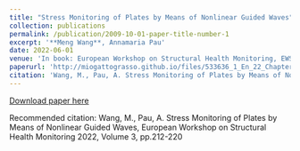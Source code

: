 ```yaml
---
title: "Stress Monitoring of Plates by Means of Nonlinear Guided Waves"
collection: publications
permalink: /publication/2009-10-01-paper-title-number-1
excerpt: '**Meng Wang**, Annamaria Pau'
date: 2022-06-01
venue: 'In book: European Workshop on Structural Health Monitoring, EWSHM 2022 - Volume 3 (pp.212-220)'
paperurl: 'http://miogattograsso.github.io/files/533636_1_En_22_Chapter_Author.pdf'
citation: 'Wang, M., Pau, A. Stress Monitoring of Plates by Means of Nonlinear Guided Waves, European Workshop on Structural Health Monitoring 2022, Volume 3, pp.212-220'
---
```


[Download paper here](http://miogattograsso.github.io/files/533636_1_En_22_Chapter_Author.pdf)

Recommended citation: Wang, M., Pau, A. Stress Monitoring of Plates by Means of Nonlinear Guided Waves, European Workshop on Structural Health Monitoring 2022, Volume 3, pp.212-220
